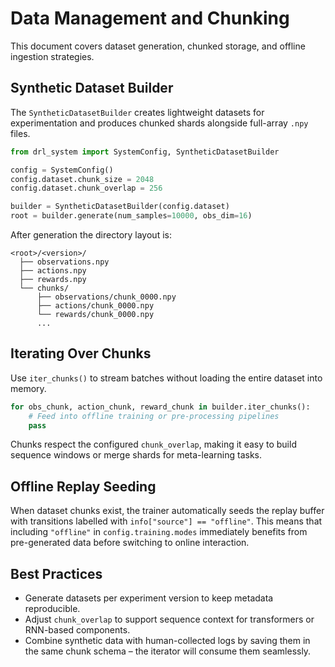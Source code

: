 # Data Management and Chunking

This document covers dataset generation, chunked storage, and offline ingestion
strategies.

## Synthetic Dataset Builder

The `SyntheticDatasetBuilder` creates lightweight datasets for experimentation and
produces chunked shards alongside full-array `.npy` files.

```python
from drl_system import SystemConfig, SyntheticDatasetBuilder

config = SystemConfig()
config.dataset.chunk_size = 2048
config.dataset.chunk_overlap = 256

builder = SyntheticDatasetBuilder(config.dataset)
root = builder.generate(num_samples=10000, obs_dim=16)
```

After generation the directory layout is:

```
<root>/<version>/
  ├── observations.npy
  ├── actions.npy
  ├── rewards.npy
  └── chunks/
      ├── observations/chunk_0000.npy
      ├── actions/chunk_0000.npy
      └── rewards/chunk_0000.npy
      ...
```

## Iterating Over Chunks

Use `iter_chunks()` to stream batches without loading the entire dataset into memory.

```python
for obs_chunk, action_chunk, reward_chunk in builder.iter_chunks():
    # Feed into offline training or pre-processing pipelines
    pass
```

Chunks respect the configured `chunk_overlap`, making it easy to build sequence windows
or merge shards for meta-learning tasks.

## Offline Replay Seeding

When dataset chunks exist, the trainer automatically seeds the replay buffer with
transitions labelled with `info["source"] == "offline"`. This means that including
`"offline"` in `config.training.modes` immediately benefits from pre-generated data
before switching to online interaction.

## Best Practices

- Generate datasets per experiment version to keep metadata reproducible.
- Adjust `chunk_overlap` to support sequence context for transformers or RNN-based
  components.
- Combine synthetic data with human-collected logs by saving them in the same chunk
  schema – the iterator will consume them seamlessly.
